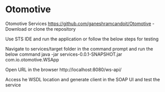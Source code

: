 # Otomotive
Otomotive Services
https://github.com/ganeshramcandoit/Otomotive - Download or clone the repository

Use STS IDE and run the application or follow the below steps for testing

Navigate to services/target folder in the command prompt and run the below command
java -jar services-0.0.1-SNAPSHOT.jar com.io.otomotive.WSApp

Open URL in the browser
http://localhost:8080/ws-api/

Access he WSDL location and generate client in the SOAP UI and test the service
